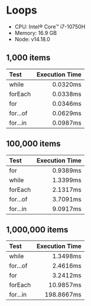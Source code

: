 # Loops

- CPU: Intel® Core™ i7-10750H
- Memory: 16.9 GB
- Node: v14.18.0

## 1,000 items

| Test     | Execution Time |
| :------- | -------------: |
| while    |       0.0320ms |
| forEach  |       0.0338ms |
| for      |       0.0346ms |
| for...of |       0.0629ms |
| for...in |       0.0987ms |

## 100,000 items

| Test     | Execution Time |
| :------- | -------------: |
| for      |       0.9389ms |
| while    |       1.3399ms |
| forEach  |       2.1317ms |
| for...of |       3.7091ms |
| for...in |       9.0917ms |

## 1,000,000 items

| Test     | Execution Time |
| :------- | -------------: |
| while    |       1.3498ms |
| for...of |       2.4616ms |
| for      |       3.2412ms |
| forEach  |      10.9857ms |
| for...in |     198.8667ms |
